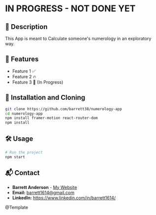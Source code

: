 # IN PROGRESS - NOT DONE YET

## 📌 Description

This App is meant to Calculate someone's numerology in an exploratory way.

## 🚀 Features

- Feature 1 ✅
- Feature 2 🔥
- Feature 3 🚧 (In Progress)

## 📖 Installation and Cloning

```sh
git clone https://github.com/barrett38/numerology-app
cd numerology-app
npm install framer-motion react-router-dom
npm install
```

## 🛠️ Usage

```sh
# Run the project
npm start
```

## 📬 Contact

- **Barrett Anderson** - [My Website](http://barrett.vercel.app)
- **Email:** barrett1614@gmail.com
- **LinkedIn:** https://www.linkedin.com/in/barrett1614/

@Template
